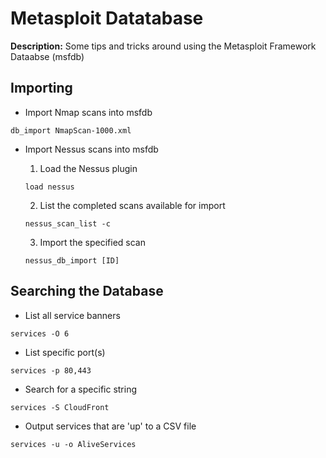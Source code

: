 # Metasploit Datatabase

**Description:** Some tips and tricks around using the Metasploit Framework Dataabse (msfdb) 

## Importing 

* Import Nmap scans into msfdb 

```db_import NmapScan-1000.xml```

* Import Nessus scans into msfdb

  1. Load the Nessus plugin 

    ```load nessus```

  2. List the completed scans available for import

   ```nessus_scan_list -c```

  3. Import the specified scan

   ```nessus_db_import [ID]```
   
## Searching the Database
   
* List all service banners 

```services -O 6```
   
* List specific port(s)

```services -p 80,443```

* Search for a specific string

```services -S CloudFront```

* Output services that are 'up' to a CSV file 

```services -u -o AliveServices```
